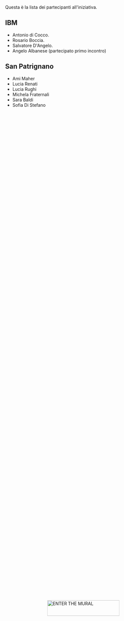 Questa è la lista dei partecipanti all'iniziativa.

## IBM

* Antonio di Cocco.
* Rosario Boccia.
* Salvatore D'Angelo.
* Angelo Albanese (partecipato primo incontro)

## San Patrignano

* Ami Maher
* Lucia Renati
* Lucia Rughi
* Michela Fraternali
* Sara Baldi
* Sofia Di Stefano

<a href="https://app.mural.co/t/bringyourhomeinthecognitiveera1272/m/bringyourhomeinthecognitiveera1272/1552035557839/9baeae887d99f31b48562411bc4660faab318f9c" target="_blank" rel="noopener noreferrer" style="transform: translate(-50%, -50%);top: 50%;left: 50%; position: absolute; z-index: 30; border: none; display: block; height: 50px; background: transparent;"> <img src="https://app.mural.co/static/images/btn-enter-mural.svg" alt="ENTER THE MURAL" width="233" height="50"> </a> <p style="margin-top: 10px;margin-bottom: 60px;line-height: 24px; font-size: 16px;font-family: Proxima Nova, sans-serif;font-weight: 400; color: #888888;"/>
